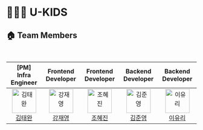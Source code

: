 # 👨‍👩‍👦 U-KIDS

## 🏠 Team Members
<br/>
<table align="center">
  <thead>
    <tr>
      <th align="center" width="180">[PM] Infra Engineer</th>
      <th align="center" width="180">Frontend Developer</th>
      <th align="center" width="180">Frontend Developer</th>
      <th align="center" width="180">Backend Developer</th>
      <th align="center" width="180">Backend Developer</th>
    </tr>
  </thead>
  <tbody>
    <tr>
      <td align="center">
        <a href="https://github.com/wwan13">
          <img src="https://user-images.githubusercontent.com/64270501/229423319-cea65f7b-7fa6-4920-a5ce-f4aa6aa316c9.jpg" alt="김태완"
          width="64" />
          <br />
          김태완
        </a>
      </td>
      <td align="center">
        <a href="https://github.com/kkkkkk0312">
          <img src="https://user-images.githubusercontent.com/64270501/229428374-be67a27c-df10-43ab-8bc1-1a4a526374d6.png" alt="강재영" width="64" />
          <br />
          강재영
        </a>
      </td>
      <td align="center">
        <a href="https://github.com/MEGUMMY1">
          <img src="https://user-images.githubusercontent.com/64270501/229565247-27bc64ba-841e-4deb-9760-70a59f080a98.jpeg" alt="조혜진" width="64" />
          <br />
          조혜진
        </a>
      </td>
      <td align="center">
        <a href="https://github.com/k1mjunyoung">
          <img src="https://user-images.githubusercontent.com/64270501/229428161-c877d21a-81f7-45c3-866b-e6785938c012.jpeg" alt="김준영" width="64" />
          <br />
          김준영
        </a>
      </td>
      <td align="center">
        <a href="https://github.com/YYRi9">
          <img src="https://user-images.githubusercontent.com/64270501/229572971-560108f8-af63-444b-b739-5c66785c00d3.jpeg" alt="이유리" width="64" />
          <br />
          이유리
        </a>
      </td>
    </tr>
  </tbody>
</table>

